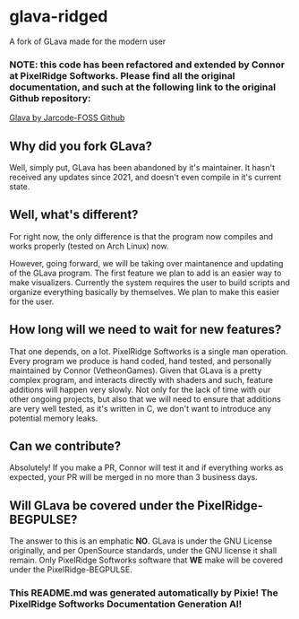 # glava-ridged

A fork of GLava made for the modern user

### NOTE: this code has been refactored and extended by Connor at PixelRidge Softworks. Please find all the original documentation, and such at the following link to the original Github repository:

[Glava by Jarcode-FOSS Github](https://github.com/jarcode-foss/glava)

## Why did you fork GLava?

Well, simply put, GLava has been abandoned by it's maintainer. It hasn't received any updates since 2021, and doesn't even compile in it's current state.

## Well, what's different?

For right now, the only difference is that the program now compiles and works properly (tested on Arch Linux) now. 

However, going forward, we will be taking over maintanence and updating of the GLava program. The first feature we plan to add is an easier way to make visualizers. Currently the system requires the user to build scripts and organize everything basically by themselves. We plan to make this easier for the user.

## How long will we need to wait for new features?

That one depends, on a lot. PixelRidge Softworks is a single man operation. Every program we produce is hand coded, hand tested, and personally maintained by Connor (VetheonGames). Given that GLava is a pretty complex program, and interacts directly with shaders and such, feature additions will happen very slowly. Not only for the lack of time with our other ongoing projects, but also that we will need to ensure that additions are very well tested, as it's written in C, we don't want to introduce any potential memory leaks.

## Can we contribute?

Absolutely! If you make a PR, Connor will test it and if everything works as expected, your PR will be merged in no more than 3 business days.

## Will GLava be covered under the PixelRidge-BEGPULSE?

The answer to this is an emphatic **NO**. GLava is under the GNU License originally, and per OpenSource standards, under the GNU license it shall remain. Only PixelRidge Softworks software that **WE** make will be covered under the PixelRidge-BEGPULSE.





### This README.md was generated automatically by Pixie! The PixelRidge Softworks Documentation Generation AI!